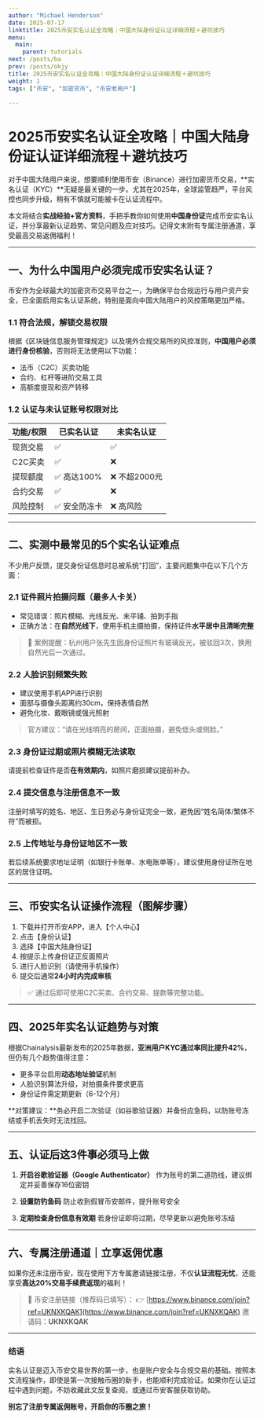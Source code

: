 ```yaml
---
author: "Michael Henderson"
date: 2025-07-17
linktitle: 2025币安实名认证全攻略｜中国大陆身份证认证详细流程＋避坑技巧
menu:
  main:
    parent: tutorials
next: /posts/ba
prev: /posts/okjy
title: 2025币安实名认证全攻略｜中国大陆身份证认证详细流程＋避坑技巧
weight: 1
tags: ["币安", "加密货币", "币安老用户"]

---
```


# 2025币安实名认证全攻略｜中国大陆身份证认证详细流程＋避坑技巧

对于中国大陆用户来说，想要顺利使用币安（Binance）进行加密货币交易，\*\*实名认证（KYC）\*\*无疑是最关键的一步。尤其在2025年，全球监管趋严，平台风控也同步升级，稍有不慎就可能被卡在认证流程中。

本文将结合**实战经验+官方资料**，手把手教你如何使用**中国身份证**完成币安实名认证，并分享最新认证趋势、常见问题及应对技巧。记得文末附有专属注册通道，享受最高交易返佣福利！

---

## 一、为什么中国用户必须完成币安实名认证？

币安作为全球最大的加密货币交易平台之一，为确保平台合规运行与用户资产安全，已全面启用实名认证系统，特别是面向中国大陆用户的风控策略更加严格。

### 1.1 符合法规，解锁交易权限

根据《区块链信息服务管理规定》以及境外合规交易所的风控准则，**中国用户必须进行身份核验**，否则将无法使用以下功能：

* 法币（C2C）买卖功能
* 合约、杠杆等进阶交易工具
* 高额度提现和资产转移

### 1.2 认证与未认证账号权限对比

| 功能/权限 | 已实名认证    | 未实名认证     |
| ----- | -------- | --------- |
| 现货交易  | ✅        | ✅         |
| C2C买卖 | ✅        | ❌         |
| 提现额度  | ✅ 高达100% | ❌ 不超2000元 |
| 合约交易  | ✅        | ❌         |
| 风险控制  | ✅ 安全防冻卡  | ❌ 高风险     |

---

## 二、实测中最常见的5个实名认证难点

不少用户反馈，提交身份证信息时总被系统“打回”，主要问题集中在以下几个方面：

### 2.1 证件照片拍摄问题（最多人卡关）

* 常见错误：照片模糊、光线反光、未平铺、拍到手指
* 正确方法：在**自然光线下**，使用手机主摄拍摄，保持证件**水平居中且清晰完整**

> 🎯 案例提醒：杭州用户张先生因身份证照片有玻璃反光，被驳回3次，换用自然光后一次通过。

### 2.2 人脸识别频繁失败

* 建议使用手机APP进行识别
* 面部与摄像头距离约30cm，保持表情自然
* 避免化妆、戴眼镜或强光照射

> 官方建议：“请在光线明亮的房间，正面拍摄，避免低头或侧脸。”

### 2.3 身份证过期或照片模糊无法读取

请提前检查证件是否**在有效期内**，如照片磨损建议提前补办。

### 2.4 提交信息与注册信息不一致

注册时填写的姓名、地区、生日务必与身份证完全一致，避免因“姓名简体/繁体不符”而被拒。

### 2.5 上传地址与身份证地区不一致

若后续系统要求地址证明（如银行卡账单、水电账单等），建议使用身份证所在地区的居住证明。

---

## 三、币安实名认证操作流程（图解步骤）

1. 下载并打开币安APP，进入【个人中心】
2. 点击【身份认证】
3. 选择【中国大陆身份证】
4. 按提示上传身份证正反面照片
5. 进行人脸识别（请使用手机操作）
6. 提交后通常**24小时内完成审核**

> ✅ 通过后即可使用C2C买卖、合约交易、提款等完整功能。

---

## 四、2025年实名认证趋势与对策

根据Chainalysis最新发布的2025年数据，**亚洲用户KYC通过率同比提升42%**，但仍有几个趋势值得注意：

* 更多平台启用**动态地址验证**机制
* 人脸识别算法升级，对拍摄条件要求更高
* 身份证件需定期更新（6-12个月）

\*\*对策建议：\*\*务必开启二次验证（如谷歌验证器）并备份应急码，以防账号冻结或手机丢失时无法找回。

---

## 五、认证后这3件事必须马上做

1. **开启谷歌验证器（Google Authenticator）**
   作为账号的第二道防线，建议绑定并妥善保存16位密钥

2. **设置防钓鱼码**
   防止收到假冒币安邮件，提升账号安全

3. **定期检查身份信息有效期**
   若身份证即将过期，尽早更新以避免账号冻结

---

## 六、专属注册通道｜立享返佣优惠

如果你还未注册币安，现在使用下方专属邀请链接注册，不仅**认证流程无忧**，还能享受**高达20%交易手续费返现**的福利！

> 🔗 币安注册链接（推荐码已填写）：
> 👉 [https://www.binance.com/join?ref=UKNXKQAK](https://www.binance.com/join?ref=UKNXKQAK)
> 邀请码：**UKNXKQAK**

---

### 结语

实名认证是迈入币安交易世界的第一步，也是账户安全与合规交易的基础。按照本文流程操作，即使是第一次接触币圈的新手，也能顺利完成验证。如果你在认证过程中遇到问题，不妨收藏此文反复查阅，或通过币安客服获取协助。

**别忘了注册专属返佣账号，开启你的币圈之旅！**

